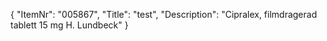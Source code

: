 {
  "ItemNr": "005867",
  "Title": "test",
  "Description": "Cipralex, filmdragerad tablett 15 mg H. Lundbeck"
}
